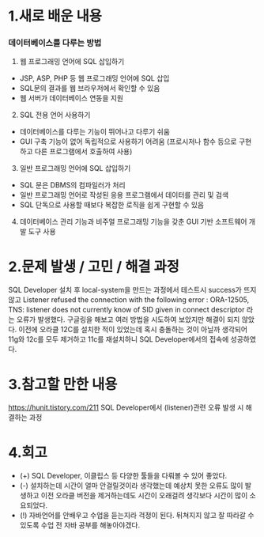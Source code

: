 # 1.새로 배운 내용
### 데이터베이스를 다루는 방법

1. 웹 프로그래밍 언어에 SQL 삽입하기
- JSP, ASP, PHP 등 웹 프로그래밍 언어에 SQL 삽입
- SQL문의 결과를 웹 브라우저에서 확인할 수 있음
- 웹 서버가 데이터베이스 연동을 지원

2. SQL 전용 언어 사용하기
- 데이터베이스를 다루는 기능이 뛰어나고 다루기 쉬움
- GUI 구축 기능이 없어 독립적으로 사용하기 어려움 (프로시저나 함수 등으로 구현하고 다른 프로그램에서 호출하여 사용)

3. 일반 프로그래밍 언어에 SQL 삽입하기
- SQL 문은 DBMS의 컴파일러가 처리
- 일반 프로그래밍 언어로 작성된 응용 프로그램에서 데이터를 관리 및 검색
- SQL 단독으로 사용할 때보다 복잡한 로직을 쉽게 구현할 수 있음

4. 데이터베이스 관리 기능과 비주얼 프로그래밍 기능을 갖춘 GUI 기반 소프트웨어 개발 도구 사용


# 2.문제 발생 / 고민 / 해결 과정
SQL Developer 설치 후 local-system을 만드는 과정에서 테스트시 success가 뜨지 않고 Listener refused the connection with the following error : ORA-12505, TNS: listener does not currently know of SID given in connect descriptor 라는 오류가 발생했다. 구글링을 해보고 여러 방법을 시도하여 보았지만 해결이 되지 않았다. 이전에 오라클 12C를 설치한 적이 있었는데 혹시 충돌하는 것이 아닐까 생각되어 11g와 12c를 모두 제거하고 11c를 재설치하니 SQL Developer에서의 접속에 성공하였다.


# 3.참고할 만한 내용
<https://hunit.tistory.com/211>
SQL Developer에서 (listener)관련 오류 발생 시 해결하는 과정

# 4.회고
- (+) SQL Developer, 이클립스 등 다양한 툴들을 다뤄볼 수 있어 좋았다. 
- (-) 설치하는데 시간이 얼마 안걸릴것이라 생각했는데 예상치 못한 오류도 많이 발생하고 이전 오라클 버전을 제거하는데도 시간이 오래걸려 생각보다 시간이 많이 소요되었다. 
- (!) 자바언어를 안배우고 수업을 듣는지라 걱정이 된다. 뒤쳐지지 않고 잘 따라갈 수 있도록 수업 전 자바 공부를 해놓아야겠다.
  
